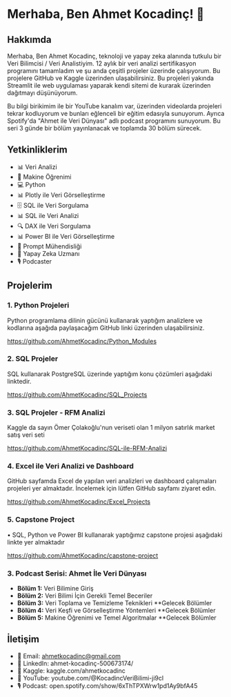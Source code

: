 # Merhaba, Ben Ahmet Kocadinç! 👋

## Hakkımda
Merhaba, Ben Ahmet Kocadinç, teknoloji ve yapay zeka alanında tutkulu bir Veri Bilimcisi / Veri Analistiyim. 12 aylık bir veri analizi sertifikasyon programını tamamladım ve şu anda çeşitli projeler üzerinde çalışıyorum. Bu projelere GitHub ve Kaggle üzerinden ulaşabilirsiniz. Bu projeleri yakında Streamlit ile web uygulaması yaparak kendi sitemi de kurarak üzerinden dağıtmayı düşünüyorum.

Bu bilgi birikimim ile bir YouTube kanalım var, üzerinden videolarda projeleri tekrar kodluyorum ve bunları eğlenceli bir eğitim edasıyla sunuyorum. Ayrıca Spotify'da "Ahmet ile Veri Dünyası" adlı podcast programını sunuyorum. Bu seri 3 günde bir bölüm yayınlanacak ve toplamda 30 bölüm sürecek.

## Yetkinliklerim
- 📊 Veri Analizi
- 🧠 Makine Öğrenimi
- 💻 Python
- 📊 Plotly ile Veri Görselleştirme
- 🗄️ SQL ile Veri Sorgulama
- 📊 SQL ile Veri Analizi
- 🔍 DAX ile Veri Sorgulama
- 📊 Power BI ile Veri Görselleştirme
- 📝 Prompt Mühendisliği
- 🤖 Yapay Zeka Uzmanı
- 🎙️ Podcaster

## Projelerim
### 1. Python Projeleri

Python programlama dilinin gücünü kullanarak yaptığım analizlere ve kodlarına aşağıda paylaşacağım GitHub linki üzerinden ulaşabilirsiniz.

https://github.com/AhmetKocadinc/Python_Modules

### 2. SQL Projeler  

SQL kullanarak PostgreSQL üzerinde yaptığım konu çözümleri aşağıdaki linktedir.

https://github.com/AhmetKocadinc/SQL_Projects

### 3. SQL Projeler - RFM Analizi

Kaggle da sayın Ömer Çolakoğlu'nun veriseti olan 1 milyon satırlık market satış veri seti 

https://github.com/AhmetKocadinc/SQL-ile-RFM-Analizi

### 4. Excel ile Veri Analizi ve Dashboard

GitHub sayfamda Excel de yapılan veri analizleri ve dashboard çalışmaları projeleri yer almaktadır. İncelemek için lütfen GitHub sayfamı ziyaret edin.

https://github.com/AhmetKocadinc/Excel_Projects

### 5. Capstone Project

•	SQL, Python ve Power BI kullanarak yaptığımız capstone projesi aşağıdaki linkte yer almaktadır

https://github.com/AhmetKocadinc/capstone-project


### 3. Podcast Serisi: Ahmet İle Veri Dünyası
- **Bölüm 1:** Veri Bilimine Giriş
- **Bölüm 2:** Veri Bilimi İçin Gerekli Temel Beceriler
- **Bölüm 3:** Veri Toplama ve Temizleme Teknikleri **Gelecek Bölümler
- **Bölüm 4:** Veri Keşfi ve Görselleştirme Yöntemleri **Gelecek Bölümler
- **Bölüm 5:** Makine Öğrenimi ve Temel Algoritmalar **Gelecek Bölümler

## İletişim
- 📧 Email: ahmetkocadinc@gmail.com
- 💼 LinkedIn: ahmet-kocadinç-500673174/
- 📝 Kaggle: kaggle.com/ahmetkocadinc
- 🎥 YouTube: youtube.com/@KocadincVeriBilimi-ji9cl
- 🎙️ Podcast: open.spotify.com/show/6xThTPXWrw1pd1Ay9bfA45
